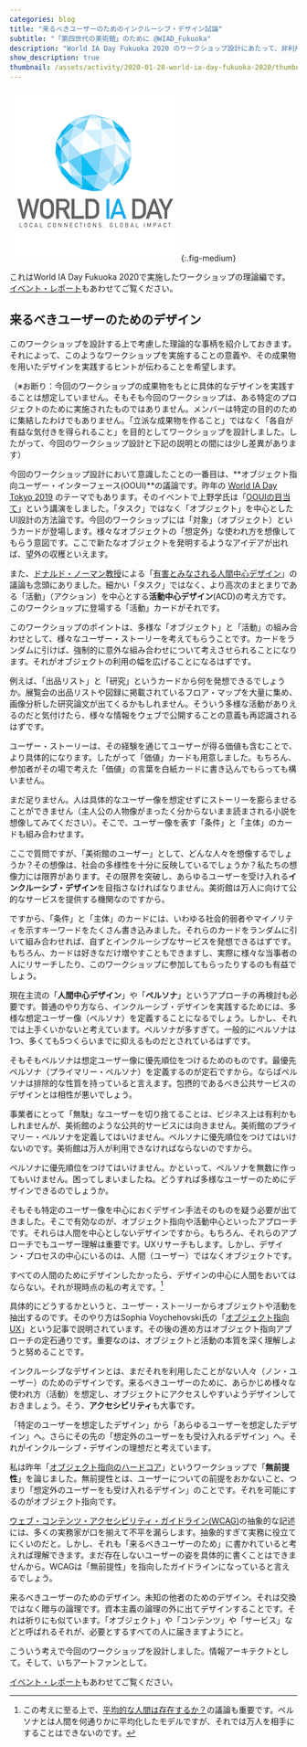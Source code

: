 ```yaml
---
categories: blog
title: "来るべきユーザーのためのインクルーシブ・デザイン試論"
subtitle: "「第四世代の美術館」のために @WIAD_Fukuoka"
description: "World IA Day Fukuoka 2020 のワークショップ設計にあたって、非利用者（ノン・ユーザー）のためのデザインの可能性を模索しました。"
show_description: true
thumbnail: /assets/activity/2020-01-28-world-ia-day-fukuoka-2020/thumbnail.png
---
```


![World IA Day のロゴ](/assets/activity/2020-01-28-world-ia-day-fukuoka-2020/thumbnail.png){:.fig-medium}

これはWorld IA Day Fukuoka 2020で実施したワークショップの理論編です。[イベント・レポート](/activity/2020/01/28/world-ia-day-fukuoka-2020.html)もあわせてご覧ください。

## 来るべきユーザーのためのデザイン

このワークショップを設計する上で考慮した理論的な事柄を紹介しておきます。それによって、このようなワークショップを実施することの意義や、その成果物を用いたデザインを実践するヒントが伝わることを希望します。

（※お断り：今回のワークショップの成果物をもとに具体的なデザインを実践することは想定していません。そもそも今回のワークショップは、ある特定のプロジェクトのために実施されたものではありません。メンバーは特定の目的のために集結したわけでもありません。「立派な成果物を作ること」ではなく「各自が有益な気付きを得られること」を目的としてワークショップを設計しました。したがって、今回のワークショップ設計と下記の説明との間には少し差異があります）

今回のワークショップ設計において意識したことの一番目は、**オブジェクト指向ユーザー・インターフェース(OOUI)**の議論です。昨年の [World IA Day Tokyo 2019](https://www.worldiaday.org/events/tokyo/2019) のテーマでもあります。そのイベントで上野学氏は「[OOUIの目当て](https://www.sociomedia.co.jp/8740)」という講演をしました。「タスク」ではなく「オブジェクト」を中心としたUI設計の方法論です。今回のワークショップには「対象」（オブジェクト）というカードが登場します。様々なオブジェクトの「想定外」な使われ方を想像してもらう意図です。ここで新たなオブジェクトを発明するようなアイデアが出れば、望外の収穫といえます。

また、[ドナルド・ノーマン教授](https://ja.wikipedia.org/wiki/%E3%83%89%E3%83%8A%E3%83%AB%E3%83%89%E3%83%BB%E3%83%8E%E3%83%BC%E3%83%9E%E3%83%B3)による「[有害とみなされる人間中心デザイン](https://jnd.org/human-centered_design_considered_harmful/)」の議論も念頭にありました。細かい「タスク」ではなく、より高次のまとまりである「活動」（アクション）を中心とする**活動中心デザイン**(ACD)の考え方です。このワークショップに登場する「活動」カードがそれです。

このワークショップのポイントは、多様な「オブジェクト」と「活動」の組み合わせとして、様々なユーザー・ストーリーを考えてもらうことです。カードをランダムに引けば、強制的に意外な組み合わせについて考えさせられることになります。それがオブジェクトの利用の幅を広げることになるはずです。

例えば、「出品リスト」と「研究」というカードから何を発想できるでしょうか。展覧会の出品リストや図録に掲載されているフロア・マップを大量に集め、画像分析した研究論文が出てくるかもしれません。そういう多様な活動がありえるのだと気付けたら、様々な情報をウェブで公開することの意義も再認識されるはずです。

ユーザー・ストーリーは、その経験を通じてユーザーが得る価値も含むことで、より具体的になります。したがって「価値」カードも用意しました。もちろん、参加者がその場で考えた「価値」の言葉を白紙カードに書き込んでもらっても構いません。

まだ足りません。人は具体的なユーザー像を想定せずにストーリーを膨らませることができません（主人公の人物像がまったく分からないまま読まされる小説を想像してみてください）。そこで、ユーザー像を表す「条件」と「主体」のカードも組み合わせます。

ここで質問ですが、「美術館のユーザー」として、どんな人々を想像するでしょうか？その想像は、社会の多様性を十分に反映しているでしょうか？私たちの想像力には限界があります。その限界を突破し、あらゆるユーザーを受け入れる**インクルーシブ・デザイン**を目指さなければなりません。美術館は万人に向けて公的なサービスを提供する機関なのですから。

ですから、「条件」と「主体」のカードには、いわゆる社会的弱者やマイノリティを示すキーワードをたくさん書き込みました。それらのカードをランダムに引いて組み合わせれば、自ずとインクルーシブなサービスを発想できるはずです。もちろん、カードは好きなだけ増やすこともできますし、実際に様々な当事者の人にリサーチしたり、このワークショップに参加してもらったりするのも有益でしょう。

現在主流の「**人間中心デザイン**」や「**ペルソナ**」というアプローチの再検討も必要です。普通のやり方なら、インクルーシブ・デザインを実践するためには、多様な想定ユーザー像（ペルソナ）を定義することになるでしょう。しかし、それでは上手くいかないと考えています。ペルソナが多すぎて。一般的にペルソナは1つ、多くても5つくらいまでに抑えるものだとされているはずです。

そもそもペルソナは想定ユーザー像に優先順位をつけるためのものです。最優先ペルソナ（プライマリー・ペルソナ）を定義するのが定石ですから。ならばペルソナは排除的な性質を持っていると言えます。包摂的であるべき公共サービスのデザインとは相性が悪いでしょう。

事業者にとって「無駄」なユーザーを切り捨てることは、ビジネス上は有利かもしれませんが、美術館のような公共的サービスには向きません。美術館のプライマリー・ペルソナを定義してはいけません。ペルソナに優先順位をつけてはいけないのです。美術館は万人が利用できなければならないのですから。

ペルソナに優先順位をつけてはいけません。かといって、ペルソナを無数に作ってもいけません。困ってしまいましたね。どうすれば多様なユーザーのためにデザインできるのでしょうか。

そもそも特定のユーザー像を中心におくデザイン手法そのものを疑う必要が出てきました。そこで有効なのが、オブジェクト指向や活動中心といったアプローチです。それらは人間を中心としないデザインですから。もちろん、それらのアプローチでもユーザー理解は重要です。UXリサーチもします。しかし、デザイン・プロセスの中心にいるのは、人間（ユーザー）ではなくオブジェクトです。

すべての人間のためにデザインしたかったら、デザインの中心に人間をおいてはならない。それが現時点の私の考えです。[^average]

[^average]: この考えに至る上で、[平均的な人間は存在するか？](/blog/2018/03/22/average.html)の議論も重要です。ペルソナとは人間を何通りかに平均化したモデルですが、それでは万人を相手にすることはできないのです。

具体的にどうするかというと、ユーザー・ストーリーからオブジェクトや活動を抽出するのです。そのやり方はSophia Voychehovski氏の「[オブジェクト指向UX](https://postd.cc/object-oriented-ux/)」という記事で説明されています。その後の進め方はオブジェクト指向アプローチの定石通りです。重要なのは、オブジェクトと活動の本質を深く理解しようと努めることです。

インクルーシブなデザインとは、まだそれを利用したことがない人々（ノン・ユーザー）のためのデザインです。来るべきユーザーのために、あらかじめ様々な使われ方（活動）を想定し、オブジェクトにアクセスしやすいようデザインしておきましょう。そう、**アクセシビリティ**も大事です。

「特定のユーザーを想定したデザイン」から「あらゆるユーザーを想定したデザイン」へ。さらにその先の「想定外のユーザーをも受け入れるデザイン」へ。それがインクルーシブ・デザインの理想だと考えています。

私は昨年「[オブジェクト指向のハードコア](https://www.zerobase.jp/salon/2019/05/25/hardcore-oo.html)」というワークショップで「**無前提性**」を論じました。無前提性とは、ユーザーについての前提をおかないこと、つまり「想定外のユーザーをも受け入れるデザイン」のことです。それを可能にするのがオブジェクト指向です。

[ウェブ・コンテンツ・アクセシビリティ・ガイドライン(WCAG)](https://waic.jp/docs/WCAG21/)の抽象的な記述には、多くの実務家が口を揃えて不平を漏らします。抽象的すぎて実務に役立てにくいのだと。しかし、それも「来るべきユーザーのため」に書かれていると考えれば理解できます。まだ存在しないユーザーの姿を具体的に書くことはできませんから。WCAGは「無前提性」を指向したガイドラインになっていると言えるでしょう。

来るべきユーザーのためのデザイン。未知の他者のためのデザイン。それは交換ではなく贈与の論理です。資本主義の論理の外に出てデザインすることです。それは祈りにも似ています。「オブジェクト」や「コンテンツ」や「サービス」などと呼ばれるそれが、必要とするすべての人に届きますようにと。

こういう考えで今回のワークショップを設計しました。情報アーキテクトとして。そして、いちアートファンとして。

[イベント・レポート](/activity/2020/01/28/world-ia-day-fukuoka-2020.html)もあわせてご覧ください。
